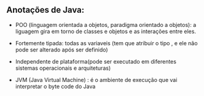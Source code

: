 ## Anotações de Java:

- POO (linguagem orientada a objetos, paradigma orientado a objetos): a liguagem gira em torno de classes e objetos e as interações entre eles.

- Fortemente tipada: todas as variaveis  (tem que atribuir o tipo , e ele não pode ser alterado após ser definido)

- Independente de plataforma(pode ser executado em diferentes sistemas operacionais e arquiteturas)

- JVM (Java Virtual Machine) : é o ambiente de execução que vai interpretar o byte code do  Java
